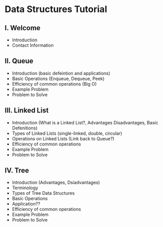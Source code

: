 # Data Structures Tutorial
## I. Welcome
* Introduction
* Contact Information
## II. Queue 
* Introduction (basic defeintion and applications)
* Basic Operations (Enqueue, Dequeue, Peek)
* Efficiency of common operations (Big O)
* Example Problem
* Problem to Solve
## III. Linked List 
* Introduction (What is a Linked List?, Advantages Disadvantages, Basic Defenitions)
* Types of Linked Lists (single-linked, double, circular)
* Operations on Linked Lists (Link back to Queue?)
* Efficiency of common operations
* Example Problem
* Problem to Solve
## IV. Tree
* Introduction (Advantages, Dsiadvantages)
* Terminology
* Types of Tree Data Structures
* Basic Operations
* Application??
* Efficiency of common operations
* Example Problem
* Problem to Solve
